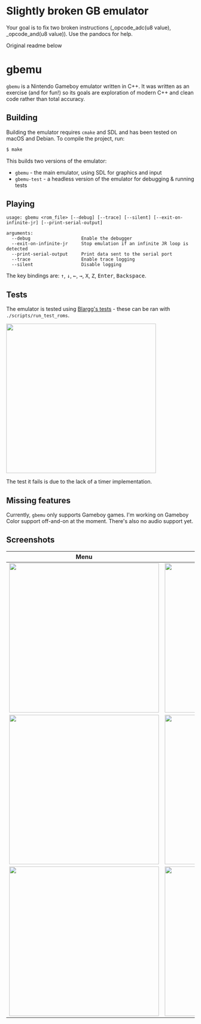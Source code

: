 # Slightly broken GB emulator

Your goal is to fix two broken instructions (_opcode_adc(u8 value), _opcode_and(u8 value)). Use the pandocs for help.

Original readme below

# gbemu

`gbemu` is a Nintendo Gameboy emulator written in C++. It was written as an exercise (and for fun!) so its goals are exploration of modern C++ and clean code rather than total accuracy.

## Building

Building the emulator requires `cmake` and SDL and has been tested on macOS and Debian. To compile the project, run:

```sh
$ make
```

This builds two versions of the emulator:

* `gbemu` - the main emulator, using SDL for graphics and input
* `gbemu-test` - a headless version of the emulator for debugging & running tests

## Playing

```
usage: gbemu <rom_file> [--debug] [--trace] [--silent] [--exit-on-infinite-jr] [--print-serial-output]

arguments:
  --debug                   Enable the debugger
  --exit-on-infinite-jr     Stop emulation if an infinite JR loop is detected
  --print-serial-output     Print data sent to the serial port
  --trace                   Enable trace logging
  --silent                  Disable logging
```

The key bindings are: <kbd>&uarr;</kbd>, <kbd>&darr;</kbd>, <kbd>&larr;</kbd>, <kbd>&rarr;</kbd>, <kbd>X</kbd>, <kbd>Z</kbd>, <kbd>Enter</kbd>, <kbd>Backspace</kbd>.

## Tests

The emulator is tested using [Blargg's tests][blarggs] - these can be ran with `./scripts/run_test_roms`.

<img src="https://jgilchrist.uk/img/emulator/blarggs-tests.png" width="400">

The test it fails is due to the lack of a timer implementation.

## Missing features

Currently, `gbemu` only supports Gameboy games. I'm working on Gameboy Color support off-and-on at the moment. There's also no audio support yet.

## Screenshots

Menu | Gameplay
:-------------------------:|:-------------------------:
<img src="https://jgilchrist.uk/img/emulator/tetris-menu.png" width="400"> | <img src="https://jgilchrist.uk/img/emulator/tetris-gameplay.png" width="400">
<img src="https://jgilchrist.uk/img/emulator/zelda-menu.png" width="400"> | <img src="https://jgilchrist.uk/img/emulator/zelda-gameplay.png" width="400">
<img src="https://jgilchrist.uk/img/emulator/pokemon-menu.png" width="400"> | <img src="https://jgilchrist.uk/img/emulator/pokemon-gameplay.png" width="400">

[blarggs]: http://gbdev.gg8.se/wiki/articles/Test_ROMs
